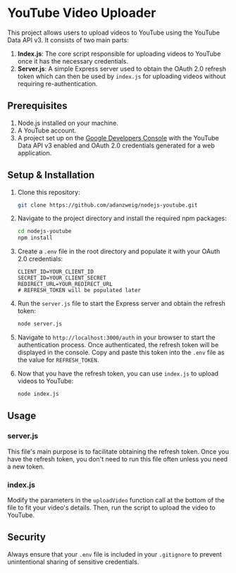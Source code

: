 # YouTube Video Uploader

This project allows users to upload videos to YouTube using the YouTube Data API v3. It consists of two main parts:

1. **Index.js**: The core script responsible for uploading videos to YouTube once it has the necessary credentials.
2. **Server.js**: A simple Express server used to obtain the OAuth 2.0 refresh token which can then be used by `index.js` for uploading videos without requiring re-authentication.

## Prerequisites

1. Node.js installed on your machine.
2. A YouTube account.
3. A project set up on the [Google Developers Console](https://console.developers.google.com/) with the YouTube Data API v3 enabled and OAuth 2.0 credentials generated for a web application.

## Setup & Installation

1. Clone this repository:
   ```bash
   git clone https://github.com/adanzweig/nodejs-youtube.git
   ```

2. Navigate to the project directory and install the required npm packages:
   ```bash
   cd nodejs-youtube
   npm install
   ```

3. Create a `.env` file in the root directory and populate it with your OAuth 2.0 credentials:
   ```env
   CLIENT_ID=YOUR_CLIENT_ID
   SECRET_ID=YOUR_CLIENT_SECRET
   REDIRECT_URL=YOUR_REDIRECT_URL
   # REFRESH_TOKEN will be populated later
   ```

4. Run the `server.js` file to start the Express server and obtain the refresh token:
   ```bash
   node server.js
   ```

5. Navigate to `http://localhost:3000/auth` in your browser to start the authentication process. Once authenticated, the refresh token will be displayed in the console. Copy and paste this token into the `.env` file as the value for `REFRESH_TOKEN`.

6. Now that you have the refresh token, you can use `index.js` to upload videos to YouTube:
   ```bash
   node index.js
   ```

## Usage

### server.js

This file's main purpose is to facilitate obtaining the refresh token. Once you have the refresh token, you don't need to run this file often unless you need a new token.

### index.js

Modify the parameters in the `uploadVideo` function call at the bottom of the file to fit your video's details. Then, run the script to upload the video to YouTube.

## Security

Always ensure that your `.env` file is included in your `.gitignore` to prevent unintentional sharing of sensitive credentials.
